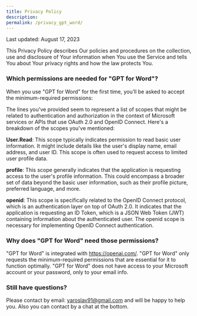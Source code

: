 ```yaml
---
title: Privacy Policy
description: 
permalink: /privacy_gpt_word/
---
```


Last updated: August 17, 2023

This Privacy Policy describes Our policies and procedures on the collection, use and disclosure of Your information when You use the Service and tells You about Your privacy rights and how the law protects You.

### Which permissions are needed for "GPT for Word"?

When you use "GPT for Word" for the first time, you’ll be asked to accept the minimum-required permissions:

The lines you've provided seem to represent a list of scopes that might be related to authentication and authorization in the context of Microsoft services or APIs that use OAuth 2.0 and OpenID Connect. Here's a breakdown of the scopes you've mentioned:

<b>User.Read</b>: This scope typically indicates permission to read basic user information. It might include details like the user's display name, email address, and user ID. This scope is often used to request access to limited user profile data.

<b>profile</b>: This scope generally indicates that the application is requesting access to the user's profile information. This could encompass a broader set of data beyond the basic user information, such as their profile picture, preferred language, and more.

<b>openid</b>: This scope is specifically related to the OpenID Connect protocol, which is an authentication layer on top of OAuth 2.0. It indicates that the application is requesting an ID Token, which is a JSON Web Token (JWT) containing information about the authenticated user. The openid scope is necessary for implementing OpenID Connect authentication.

### Why does "GPT for Word" need those permissions?

"GPT for Word" is integrated with https://openai.com/. 
"GPT for Word" only requests the minimum-required permissions that are essential for it to function optimally.
"GPT for Word" does not have access to your Microsoft account or your password, only to your email  info.

### Still have questions?

Please contact by email: yaroslav91@gmail.com and will be happy to help you.
Also you can contact by a chat at the bottom.